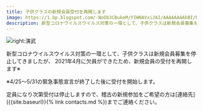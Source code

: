 ```yaml
---
title: 子供クラスの新規会員受付を再開します
image: https://1.bp.blogspot.com/-NoOb3CBukeM/YIWNAVxiJAI/AAAAAAAAkBI/N2MzgLQ0ve8bQCtXW9ydo7Z8VkHaSPLbwCLcBGAsYHQ/s320/application_open.jpg
description: 新型コロナウイルスウイルス対策の一環として、子供クラスは新規会員募集を停止してきましたが、2021年4月に欠員ができたため、新規会員の受付を再開します
---
```


![right:演武](https://1.bp.blogspot.com/-NoOb3CBukeM/YIWNAVxiJAI/AAAAAAAAkBI/N2MzgLQ0ve8bQCtXW9ydo7Z8VkHaSPLbwCLcBGAsYHQ/s320/application_open.jpg)

新型コロナウイルスウイルス対策の一環として、子供クラスは新規会員募集を停止してきましたが、
2021年4月に欠員ができたため、新規会員の受付を再開します※

※4/25～5/31の緊急事態宣言が終了した後に受付を開始します。

定員になり次第受付は停止しますので、稽古の新規参加をご希望の方は[連絡先]({{site.baseurl}}{% link contacts.md %})までご連絡ください。
